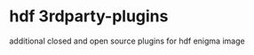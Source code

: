 hdf 3rdparty-plugins
====================

additional closed and open source plugins for hdf enigma image